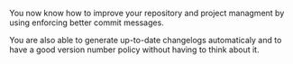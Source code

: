 You now know how to improve your repository and project managment by using enforcing better commit messages.

You are also able to generate up-to-date changelogs automaticaly and to have a good version number policy without having
to think about it.
